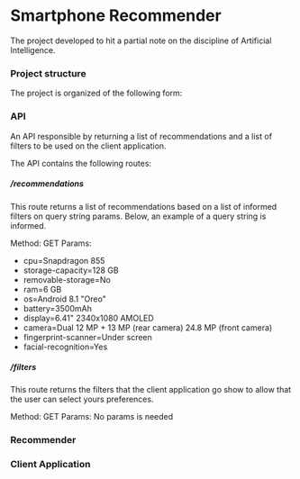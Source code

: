 # Smartphone Recommender
The project developed to hit a partial note on the discipline of Artificial Intelligence.

### Project structure
The project is organized of the following form:

### API
An API responsible by returning a list of recommendations and a list of filters to be used on 
the client application.

The API contains the following routes:

##### /recommendations
This route returns a list of recommendations based on a list of informed filters on query string
params. Below, an example of a query string is informed.

Method: GET
Params:

* cpu=Snapdragon 855
* storage-capacity=128 GB
* removable-storage=No
* ram=6 GB
* os=Android 8.1 "Oreo"
* battery=3500mAh
* display=6.41" 2340x1080 AMOLED
* camera=Dual 12 MP + 13 MP (rear camera) 24.8 MP (front camera)
* fingerprint-scanner=Under screen
* facial-recognition=Yes

##### /filters
This route returns the filters that the client application go show to allow that the user can select
yours preferences.

Method: GET
Params: No params is needed

### Recommender

### Client Application
